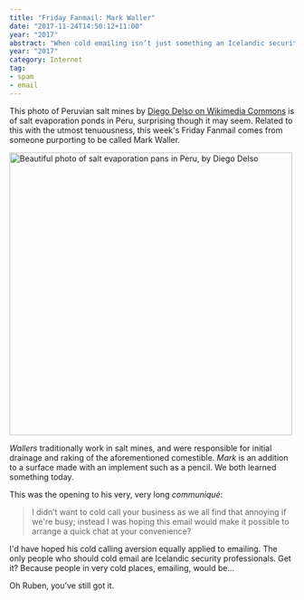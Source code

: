 ```yaml
---
title: "Friday Fanmail: Mark Waller"
date: "2017-11-24T14:50:12+11:00"
year: "2017"
abstract: "When cold emailing isn’t just something an Icelandic security professional would do"
year: "2017"
category: Internet
tag:
- spam
- email
---
```

This photo of Peruvian salt mines by [Diego Delso on Wikimedia Commons] is of salt evaporation ponds in Peru, surprising though it may seem. Related to this with the utmost tenuousness, this week's Friday Fanmail comes from someone purporting to be called Mark Waller.

<p><img src="https://rubenerd.com/files/2017/Salineras_Peru@1x.jpg" srcset="https://rubenerd.com/files/2017/Salineras_Peru@1x.jpg 1x, https://rubenerd.com/files/2017/Salineras_Peru@2x.jpg 2x" alt="Beautiful photo of salt evaporation pans in Peru, by Diego Delso" style="width:500px" /></p>

*Wallers* traditionally work in salt mines, and were responsible for initial drainage and raking of the aforementioned comestible. *Mark* is an addition to a surface made with an implement such as a pencil. We both learned something today.

This was the opening to his very, very long *communiqué*:

> I didn’t want to cold call your business as we all find that annoying if we're busy; instead I was hoping this email would make it possible to arrange a quick chat at your convenience?

I'd have hoped his cold calling aversion equally applied to emailing. The only people who should cold email are Icelandic security professionals. Get it? Because people in very cold places, emailing, would be...

Oh Ruben, you've still got it.

[Diego Delso on Wikimedia Commons]: https://commons.wikimedia.org/wiki/File:Salineras_de_Maras,_Maras,_Per%C3%BA,_2015-07-30,_DD_12.JPG

